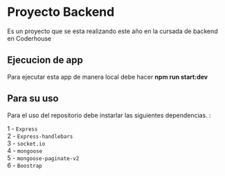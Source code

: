 # Proyecto Backend

Es un proyecto que se esta realizando este año en la cursada de backend en Coderhouse

## Ejecucion de app

Para ejecutar esta app de manera local debe hacer **npm run start:dev**

## Para su uso

Para el uso del repositorio debe instarlar las siguientes dependencias. : 

1 - `Express`\
2 - `Express-handlebars`\
3 - `socket.io`\
4 - `mongoose`\
5 - `mongoose-paginate-v2`\
6 - `Boostrap`
